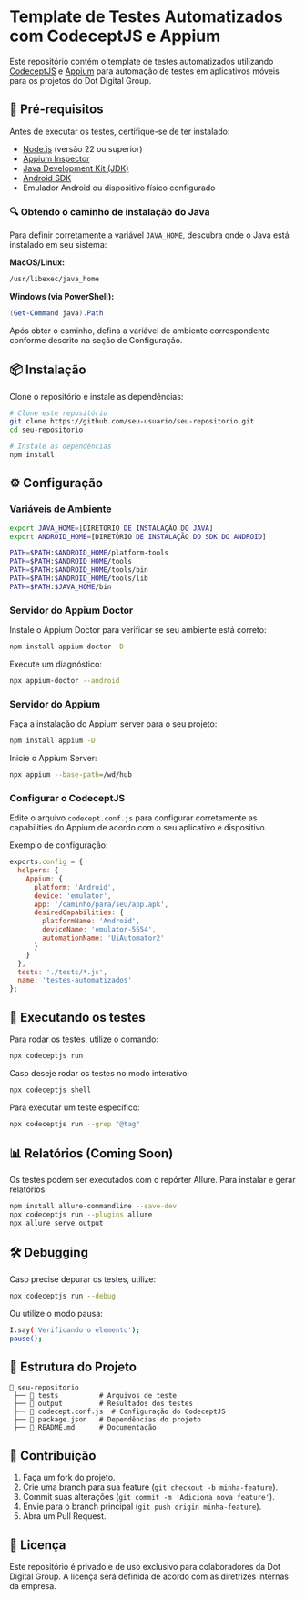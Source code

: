 # Template de Testes Automatizados com CodeceptJS e Appium

Este repositório contém o template de testes automatizados utilizando [CodeceptJS](https://codecept.io/) e [Appium](https://appium.io/) para automação de testes em aplicativos móveis para os projetos do Dot Digital Group.

## 📌 Pré-requisitos

Antes de executar os testes, certifique-se de ter instalado:

- [Node.js](https://nodejs.org/) (versão 22 ou superior)
- [Appium Inspector](https://github.com/appium/appium-inspector)
- [Java Development Kit (JDK)](https://adoptopenjdk.net/) 
- [Android SDK](https://developer.android.com/studio) 
- Emulador Android ou dispositivo físico configurado

### 🔍 Obtendo o caminho de instalação do Java

Para definir corretamente a variável `JAVA_HOME`, descubra onde o Java está instalado em seu sistema:

**MacOS/Linux:**

```sh
/usr/libexec/java_home
```

**Windows (via PowerShell):**

```powershell
(Get-Command java).Path
```

Após obter o caminho, defina a variável de ambiente correspondente conforme descrito na seção de Configuração.

## 📦 Instalação

Clone o repositório e instale as dependências:

```sh
# Clone este repositório
git clone https://github.com/seu-usuario/seu-repositorio.git
cd seu-repositorio

# Instale as dependências
npm install
```

## ⚙️ Configuração

### Variáveis de Ambiente

```sh
export JAVA_HOME=[DIRETORIO DE INSTALAÇÃO DO JAVA]
export ANDROID_HOME=[DIRETÓRIO DE INSTALAÇÃO DO SDK DO ANDROID]

PATH=$PATH:$ANDROID_HOME/platform-tools
PATH=$PATH:$ANDROID_HOME/tools
PATH=$PATH:$ANDROID_HOME/tools/bin
PATH=$PATH:$ANDROID_HOME/tools/lib
PATH=$PATH:$JAVA_HOME/bin
```

### Servidor do Appium Doctor

Instale o Appium Doctor para verificar se seu ambiente está correto:

```sh
npm install appium-doctor -D
```

Execute um diagnóstico:

```sh
npx appium-doctor --android
```

### Servidor do Appium

Faça a instalação do Appium server para o seu projeto:

```sh
npm install appium -D
```

Inicie o Appium Server:

```sh
npx appium --base-path=/wd/hub
```

### Configurar o CodeceptJS

Edite o arquivo `codecept.conf.js` para configurar corretamente as capabilities do Appium de acordo com o seu aplicativo e dispositivo.

Exemplo de configuração:

```js
exports.config = {
  helpers: {
    Appium: {
      platform: 'Android',
      device: 'emulator',
      app: '/caminho/para/seu/app.apk',
      desiredCapabilities: {
        platformName: 'Android',
        deviceName: 'emulator-5554',
        automationName: 'UiAutomator2'
      }
    }
  },
  tests: './tests/*.js',
  name: 'testes-automatizados'
};
```

## 🚀 Executando os testes

Para rodar os testes, utilize o comando:

```sh
npx codeceptjs run
```

Caso deseje rodar os testes no modo interativo:

```sh
npx codeceptjs shell
```

Para executar um teste específico:

```sh
npx codeceptjs run --grep "@tag"
```

## 📊 Relatórios (Coming Soon)

Os testes podem ser executados com o repórter Allure. Para instalar e gerar relatórios:

```sh
npm install allure-commandline --save-dev
npx codeceptjs run --plugins allure
npx allure serve output
```

## 🛠️ Debugging

Caso precise depurar os testes, utilize:

```sh
npx codeceptjs run --debug
```

Ou utilize o modo pausa:

```sh
I.say('Verificando o elemento');
pause();
```

## 📄 Estrutura do Projeto

```
📂 seu-repositorio
 ├── 📂 tests          # Arquivos de teste
 ├── 📂 output         # Resultados dos testes
 ├── 📜 codecept.conf.js  # Configuração do CodeceptJS
 ├── 📜 package.json   # Dependências do projeto
 ├── 📜 README.md      # Documentação
```

## 📢 Contribuição

1. Faça um fork do projeto.
2. Crie uma branch para sua feature (`git checkout -b minha-feature`).
3. Commit suas alterações (`git commit -m 'Adiciona nova feature'`).
4. Envie para o branch principal (`git push origin minha-feature`).
5. Abra um Pull Request.

## 📜 Licença

Este repositório é privado e de uso exclusivo para colaboradores da Dot Digital Group. A licença será definida de acordo com as diretrizes internas da empresa.